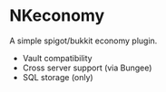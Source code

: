 # NKeconomy
A simple spigot/bukkit economy plugin.

- Vault compatibility
- Cross server support (via Bungee)
- SQL storage (only)
